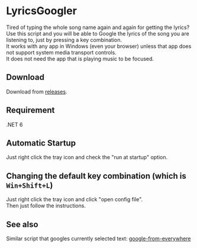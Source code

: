 # LyricsGoogler
Tired of typing the whole song name again and again for getting the lyrics?  
Use this script and you will be able to Google the lyrics of the song you are listening to, just by pressing a key combination.  
It works with any app in Windows (even your browser) unless that app does not support system media transport controls.  
It does not need the app that is playing music to be focused.

## Download
Download from [releases](https://github.com/ArminGh02/LyricsGoogler/releases).

## Requirement
.NET 6

## Automatic Startup
Just right click the tray icon and check the "run at startup" option.

## Changing the default key combination (which is `Win+Shift+L`)
Just right click the tray icon and click "open config file".  
Then just follow the instructions.

## See also
Similar script that googles currently selected text:
[google-from-everywhere](https://github.com/ArminGh02/google-from-everywhere)
